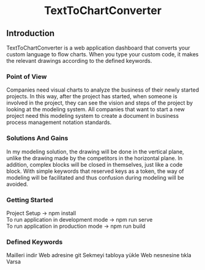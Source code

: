 
<h1 align="center">TextToChartConverter</h1>

## Introduction
<p>
TextToChartConverter is a web application dashboard that converts your custom language to flow charts. When you type your custom code, it makes the relevant drawings according to the defined keywords.
</p>

### Point of View
<p>
Companies need visual charts to analyze the business of their newly started projects. In this way, after the project has started, when someone is involved in the project, they can see the vision and steps of the project by looking at the modeling system. All companies that want to start a new project need this modeling system to create a document in business process management notation standards.
</p>

### Solutions And Gains
<p>
In my modeling solution, the drawing will be done in the vertical plane, unlike the drawing made by the competitors in the horizontal plane. In addition, complex blocks will be closed in themselves, just like a code block. With simple keywords that reserved keys as a token, the way of modeling will be facilitated and thus confusion during modeling will be avoided.
</p>


### Getting Started
<p>
Project Setup  -> npm install </br>
To run application in development mode  -> npm run serve</br>
To run application in production mode -> npm run build</br>
</p>

### Defined Keywords
<p>
Mailleri indir
Web adresine git
Sekmeyi tabloya yükle
Web nesnesine tıkla
Varsa
</p>

